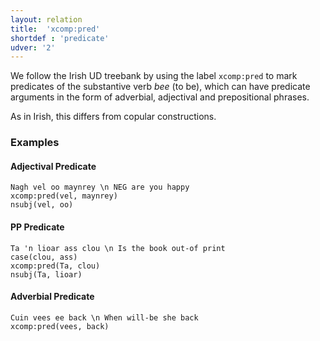 ```yaml
---
layout: relation
title:  'xcomp:pred'
shortdef : 'predicate'
udver: '2'
---
```


We follow the Irish UD treebank by using the label `xcomp:pred` to mark predicates of the substantive verb _bee_ (to be), which can have predicate arguments in the form of adverbial, adjectival and prepositional phrases.

As in Irish, this differs from copular constructions.

### Examples

#### Adjectival Predicate

~~~ sdparse
Nagh vel oo maynrey \n NEG are you happy
xcomp:pred(vel, maynrey)
nsubj(vel, oo)
~~~

#### PP Predicate

~~~ sdparse
Ta 'n lioar ass clou \n Is the book out-of print
case(clou, ass)
xcomp:pred(Ta, clou)
nsubj(Ta, lioar)
~~~

#### Adverbial Predicate

~~~ sdparse
Cuin vees ee back \n When will-be she back
xcomp:pred(vees, back)
~~~
<!-- Interlanguage links updated Po 6. listopadu 2023, 21:43:31 CET -->
